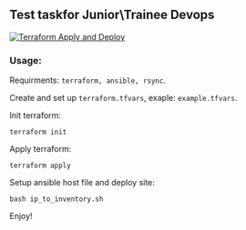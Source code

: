 ## Test taskfor Junior\Trainee Devops

[![Terraform Apply and Deploy](https://github.com/youonmyown/test-task/actions/workflows/terraform.yml/badge.svg)](https://github.com/youonmyown/test-task/actions/workflows/terraform.yml)

### Usage:
Requirments: `terraform, ansible, rsync`.

Create and set up `terraform.tfvars`, exaple: `example.tfvars`.

Init terraform:
```
terraform init
```

Apply terraform:
```
terraform apply
```

Setup ansible host file and deploy site:
```
bash ip_to_inventory.sh
```

Enjoy!